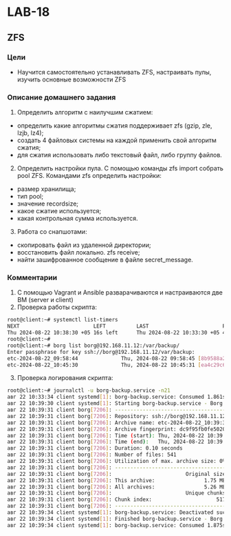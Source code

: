 # LAB-18
## ZFS
### Цели
- Научится самостоятельно устанавливать ZFS, настраивать пулы, изучить основные возможности ZFS

### Описание домашнего задания
1. Определить алгоритм с наилучшим сжатием:
- определить какие алгоритмы сжатия поддерживает zfs (gzip, zle, lzjb, lz4);
- создать 4 файловых системы на каждой применить свой алгоритм сжатия;
- для сжатия использовать либо текстовый файл, либо группу файлов.
2. Определить настройки пула. С помощью команды zfs import собрать pool ZFS. Командами zfs определить настройки:
- размер хранилища;
- тип pool;
- значение recordsize;
- какое сжатие используется;
- какая контрольная сумма используется.
3. Работа со снапшотами:
- скопировать файл из удаленной директории;
- восстановить файл локально. zfs receive;
- найти зашифрованное сообщение в файле secret_message.


### Комментарии
1. С помощью Vagrant и Ansible разварачиваются и настраиваются две ВМ (server и client)
2. Проверка работы скрипта:    
```bash
root@client:~# systemctl list-timers  
NEXT                        LEFT          LAST                        PASSED               UNIT                         ACTIVATES                     
Thu 2024-08-22 10:38:30 +05 16s left      Thu 2024-08-22 10:33:30 +05 4min 43s ago         borg-backup.timer            borg-backup.service
root@client:~# 
root@client:~# borg list borg@192.168.11.12:/var/backup/
Enter passphrase for key ssh://borg@192.168.11.12/var/backup: 
etc-2024-08-22_09:58:44              Thu, 2024-08-22 09:58:45 [8b9588a247dc5501515e983dd45d71fa61071b5d0f62e424d7393b5c3ec2672d]
etc-2024-08-22_10:45:30              Thu, 2024-08-22 10:45:31 [ea4c29c62d24c49e5a6f81902b50ea010ef61bd48ccb5e35f4f6d26f3c590b58]
```
3. Проверка логирования скрипта:    
```bash
root@client:~# journalctl -u borg-backup.service -n21
авг 22 10:33:34 client systemd[1]: borg-backup.service: Consumed 1.861s CPU time.
авг 22 10:39:30 client systemd[1]: Starting borg-backup.service - Borg Backup...
авг 22 10:39:31 client borg[7206]: ------------------------------------------------------------------------------
авг 22 10:39:31 client borg[7206]: Repository: ssh://borg@192.168.11.12/var/backup
авг 22 10:39:31 client borg[7206]: Archive name: etc-2024-08-22_10:39:30
авг 22 10:39:31 client borg[7206]: Archive fingerprint: dc9f95fb0fe5020dffcfc756d3e86e9584c522ac287900c8de25dd1b683c86a3
авг 22 10:39:31 client borg[7206]: Time (start): Thu, 2024-08-22 10:39:31
авг 22 10:39:31 client borg[7206]: Time (end):   Thu, 2024-08-22 10:39:31
авг 22 10:39:31 client borg[7206]: Duration: 0.10 seconds
авг 22 10:39:31 client borg[7206]: Number of files: 541
авг 22 10:39:31 client borg[7206]: Utilization of max. archive size: 0%
авг 22 10:39:31 client borg[7206]: ------------------------------------------------------------------------------
авг 22 10:39:31 client borg[7206]:                        Original size      Compressed size    Deduplicated size
авг 22 10:39:31 client borg[7206]: This archive:                1.75 MB            776.09 kB                646 B
авг 22 10:39:31 client borg[7206]: All archives:                5.26 MB              2.33 MB            829.69 kB
авг 22 10:39:31 client borg[7206]:                        Unique chunks         Total chunks
авг 22 10:39:31 client borg[7206]: Chunk index:                     517                 1587
авг 22 10:39:31 client borg[7206]: ------------------------------------------------------------------------------
авг 22 10:39:34 client systemd[1]: borg-backup.service: Deactivated successfully.
авг 22 10:39:34 client systemd[1]: Finished borg-backup.service - Borg Backup.
авг 22 10:39:34 client systemd[1]: borg-backup.service: Consumed 1.875s CPU time.
```